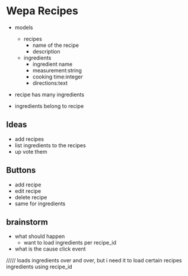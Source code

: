# Wepa Recipes
- models
    - recipes
        - name of the recipe
        - description
    - ingredients
        - ingredient name
        - measurement:string
        - cooking time:integer
        - directions:text

- recipe has many ingredients
- ingredients belong to recipe

## Ideas
- add recipes
- list ingredients to the recipes
- up vote them


## Buttons
- add recipe
- edit recipe        
- delete recipe
- same for ingredients 

## brainstorm
- what should happen
    - want to load ingredients per recipe_id
- what is the cause
    click event 

/////
loads ingredients over and over, but i need it to load certain recipes ingredients using recipe_id
